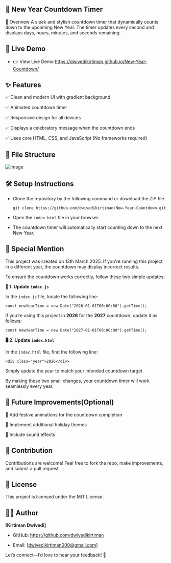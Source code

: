 ## 🎯 New Year Countdown Timer

📄 Overview
A sleek and stylish countdown timer that dynamically counts down to the upcoming New Year. The timer updates every second and displays days, hours, minutes, and seconds remaining.

## 📲 Live Demo

- 👉 View Live Demo       https://dwivedikirtiman.github.io/New-Year-Countdown/

  
## ✨ Features
✅ Clean and modern UI with gradient background

✅ Animated countdown timer

✅ Responsive design for all devices

✅ Displays a celebratory message when the countdown ends

✅ Uses core HTML, CSS, and JavaScript (No frameworks required)

## 📂 File Structure

![image](https://github.com/user-attachments/assets/3d3aeaf7-b20c-462a-afd4-6b92d7589708)

## 🛠️ Setup Instructions
- Clone the repository by the following command or download the ZIP file.

   ```git clone https://github.com/dwivedikirtiman/New-Year-Countdown.git```

- Open the ```index.html``` file in your browser.

- The countdown timer will automatically start counting down to the next New Year.

## 📝 Special Mention
This project was created on 13th March 2025. If you're running this project in a different year, the countdown may display incorrect results.

To ensure the countdown works correctly, follow these two simple updates:

**🔧 1. Update ```index.js```**

In the ```index.js``` file, locate the following line:

```const newYearTime = new Date("2026-01-01T00:00:00").getTime();```

If you’re using this project in **2026** for the **2027** countdown, update it as follows:

```const newYearTime = new Date("2027-01-01T00:00:00").getTime();```

**🖥️ 2. Update ```index.html```**

In the ```index.html``` file, find the following line:

```<div class="year">2026</div>```

Simply update the year to match your intended countdown target.

By making these two small changes, your countdown timer will work seamlessly every year. 


## 🚀 Future Improvements(Optional)

🔹 Add festive animations for the countdown completion

🔹 Implement additional holiday themes

🔹 Include sound effects

## 🤝 Contribution
Contributions are welcome! Feel free to fork the repo, make improvements, and submit a pull request.

## 📜 License
This project is licensed under the MIT License.

## 👨‍💻 Author

**[Kirtiman Dwivedi]**

- GitHub: https://github.com/dwivedikirtiman

- Email: [dwivedikirtiman000@gmail.com]

Let’s connect—I’d love to hear your feedback! 🚀
